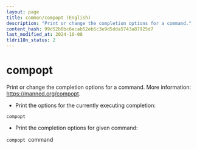 ```yaml
---
layout: page
title: common/compopt (English)
description: "Print or change the completion options for a command."
content_hash: 99d52b0bc6ecab52eb5c3e9d5dda5743a87925d7
last_modified_at: 2024-10-08
tldri18n_status: 2
---
```

# compopt

Print or change the completion options for a command.
More information: <https://manned.org/compopt>.

- Print the options for the currently executing completion:

`compopt`

- Print the completion options for given command:

`compopt `<span class="tldr-var badge badge-pill bg-dark-lm bg-white-dm text-white-lm text-dark-dm font-weight-bold">command</span>
